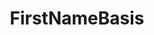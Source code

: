 ---
title: FirstNameBasis
crosslinks:
- AskReddit
- fuckjeff
- videos
- GunFights
- ofcoursethatsathing
- WhyWereTheyFilming
- livven
- Roadcam
- rally
- StarWars
- GarlicBreadMemes
- InitialDvideos
---